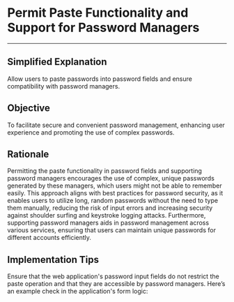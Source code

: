 # Permit Paste Functionality and Support for Password Managers

---

## Simplified Explanation

Allow users to paste passwords into password fields and ensure compatibility with password managers.

## Objective

To facilitate secure and convenient password management, enhancing user experience and promoting the use of complex passwords.

## Rationale

Permitting the paste functionality in password fields and supporting password managers encourages the use of complex, unique passwords generated by these managers, which users might not be able to remember easily. This approach aligns with best practices for password security, as it enables users to utilize long, random passwords without the need to type them manually, reducing the risk of input errors and increasing security against shoulder surfing and keystroke logging attacks. Furthermore, supporting password managers aids in password management across various services, ensuring that users can maintain unique passwords for different accounts efficiently.

## Implementation Tips

Ensure that the web application's password input fields do not restrict the paste operation and that they are accessible by password managers. Here’s an example check in the application's form logic:
